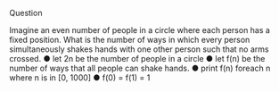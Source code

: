 Question 

Imagine an even number of people in a circle where each person has a fixed position. 
What is the number of ways in which every person simultaneously shakes hands with one other 
person such that no arms crossed. 
● let 2n be the number of people in a circle 
● let f(n) be the number of ways that all people can shake hands. 
● print f(n) foreach n where n is in [0, 1000] 
● f(0) = f(1) = 1 
